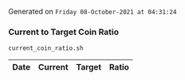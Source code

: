 Generated on `Friday 08-October-2021 at 04:31:24`

### Current to Target Coin Ratio
`current_coin_ratio.sh`

Date|Current|Target|Ratio
---|---|---|---
